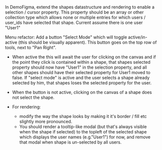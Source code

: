 In DemoFigma, 
extend the shapes datastructure and rendering to enable a selection / cursor property.
This property should be an array or other collection type which allows none or multiple entries for which users / user_ids have selected that shape.
Current assume there is one user "User1"

Menu refactor: Add a button "Select Mode" which will toggle active/in-active (this should be visually apparent). This button goes on the top row of tools, next to "Pan Right".
- When active the this will await the user for clicking on the canvas and if the point they click is contained within a shape, that shapes selected property should now have "User1" in the selection property, and all other shapes should have their selected property for User1 moved to false. If "select mode" is active and the user selects a shape already selected by him, that shapes loses the selected property for the user.
- When the button is not active, clicking on the canvas of a shape does not select the shape.

- For rendering: 
    - modify the way the shape looks by making it it's border / fill etc slightly more pronounced.
    - You should render a tooltip-like modal (but that's always visible when the shape if selected) to the topleft of the selected shape which displays the user names (e.g."User1") for now, and remove that modal when shape is un-selected by all users.


